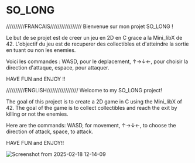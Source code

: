 # SO_LONG
//////////FRANCAIS/////////////////
Bienvenue sur mon projet SO_LONG !

Le but de se projet est de creer un jeu en 2D en C grace a la Mini_libX de 42.
L'objectif du jeu est de recuperer des collectibles et d'atteindre la sortie en tuant ou non les enemies.

Voici les commandes : WASD, pour le deplacement,
                      ↑→↓←, pour choisir la direction d'attaque,
                      espace, pour attaquer.

HAVE FUN and ENJOY !!

//////////ENGLISH/////////////////
Welcome to my SO_LONG project!

The goal of this project is to create a 2D game in C using the Mini_libX of 42. 
The goal of the game is to collect collectibles and reach the exit by killing or not the enemies.

Here are the commands: WASD, for movement, 
                        ↑→↓←, to choose the direction of attack, 
                        space, to attack.

HAVE FUN and ENJOY!!

![Screenshot from 2025-02-18 12-14-09](https://github.com/user-attachments/assets/cbef64ea-96ac-4680-ae61-3af7e173f959)
